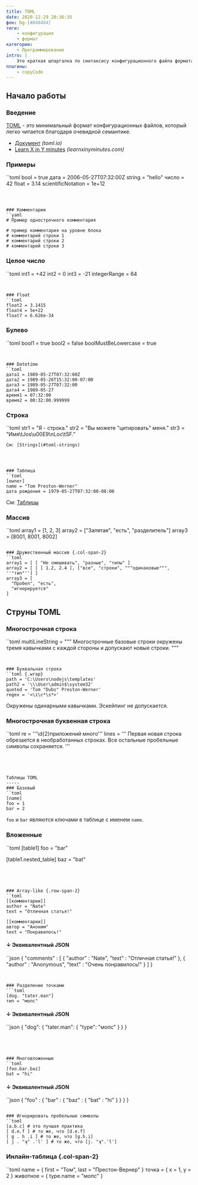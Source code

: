 ```yaml
---
title: TOML
date: 2020-12-29 20:36:35
фон: bg-[#848484]
теги:
    - конфигурация
    - формат
категории:
    - Программирование
intro: |
    Это краткая шпаргалка по синтаксису конфигурационного файла формата TOML.
плагины:
    - copyCode
---
```



Начало работы
---------------

### Введение
[TOML](https://toml.io/en/) - это минимальный формат конфигурационных файлов, который легко читается благодаря очевидной семантике.
- [Документ](https://toml.io/en/latest) _(toml.io)_
- [Learn X in Y minutes](https://learnxinyminutes.com/docs/toml/) _(learnxinyminutes.com)_




### Примеры
``toml
bool = true
дата = 2006-05-27T07:32:00Z
string = "hello"
число = 42
float = 3.14
scientificNotation = 1e+12
```



### Комментарии
``yaml
# Пример однострочного комментария

# пример комментария на уровне блока
# комментарий строки 1
# комментарий строки 2
# комментарий строки 3
```



### Целое число
``toml
int1 = +42
int2 = 0
int3 = -21
integerRange = 64
```


### Float
``toml
float2 = 3.1415
float4 = 5e+22
float7 = 6.626e-34
```


### Булево
``toml
bool1 = true
bool2 = false
boolMustBeLowercase = true
```


### Datetime
``toml
дата1 = 1989-05-27T07:32:00Z
дата2 = 1989-05-26T15:32:00-07:00
дата3 = 1989-05-27T07:32:00
дата4 = 1989-05-27
время1 = 07:32:00
время2 = 00:32:00.999999
```


### Строка
``toml
str1 = "Я - строка."
str2 = "Вы можете \"цитировать\" меня."
str3 = "Имя\tJos\u00E9\nLoc\tSF."
```
См: [Strings](#toml-strings)




### Таблица
``toml
[owner]
name = "Tom Preston-Werner"
дата рождения = 1979-05-27T07:32:00-08:00
```
См: [Таблицы](#toml-tables)


### Массив
``toml
array1 = [1, 2, 3]
array2 = ["Запятая", "есть", "разделитель"]
array3 = [8001, 8001, 8002]
```

### Дружественный массив {.col-span-2}
``toml
array1 = [ [ "Не смешивать", "разные", "типы" ]
array2 = [ [ [ 1.2, 2.4 ], ["все", "строки", """одинаковые""", ''"тип"''] ]
array3 = [
  "Пробел", "есть",
  "игнорируется"
]
```





Струны TOML
-----



### Многострочная строка
``toml
multiLineString = """
Многострочные базовые строки окружены
тремя кавычками с каждой стороны
и допускают новые строки.
"""
```


### Буквальная строка
``toml {.wrap}
path = 'C:\Users\nodejs\templates'
path2 = '\\\User\admin$\system32'
quoted = 'Tom "Dubs" Preston-Werner'
regex = '<\i\c*\s*>'
```
Окружены одинарными кавычками. Эскейпинг не допускается.


### Многострочная буквенная строка
``toml
re = '''\d{2}приложений много'''
lines = '''
Первая новая строка
обрезается в необработанных строках.
Все остальные пробельные символы
сохраняется.
'''
```




Таблицы TOML
-----
### Базовый
``toml
[name]
foo = 1
bar = 2
```
`foo` и `bar` являются ключами в таблице с именем `name`.


### Вложенные
``toml
[table1]
	foo = "bar"

[table1.nested_table]
	baz = "bat"
```




### Array-like {.row-span-2}
``toml
[[комментарии]]
author = "Nate"
text = "Отличная статья!"

[[комментарии]]
автор = "Аноним"
text = "Понравилось!"
```
#### ↓ Эквивалентный JSON
``json
{
	"comments" : [
		{
			"author" : "Nate",
			"text" : "Отличная статья!"
		},
		{
			"author" : "Anonymous",
			"text" : "Очень понравилось!"
		}
	]
}
```


### Разделение точками
```toml
[dog. "tater.man"]
тип = "мопс"
```
#### ↓ Эквивалентный JSON
``json
{
  "dog": {
    "tater.man": {
      "type": "мопс"
    }
  }
}
```




### Многовложенные
``toml
[foo.bar.baz]
bat = "hi"
```
#### ↓ Эквивалентный JSON
``json
{
	"foo" : {
		"bar" : {
			"baz" : {
				"bat" : "hi"
			}
		}
	}
}
```

### Игнорировать пробельные символы
``toml
[a.b.c] # это лучшая практика
[ d.e.f ] # то же, что [d.e.f]
[ g . h .i ] # то же, что [g.h.i]
[ j . "ʞ" .'l' ] # то же, что [j. "ʞ".'l']
```

### Инлайн-таблица {.col-span-2}
``toml
name = { first = "Том", last = "Престон-Вернер" }
точка = { x = 1, y = 2 }
животное = { type.name = "мопс" }
```



